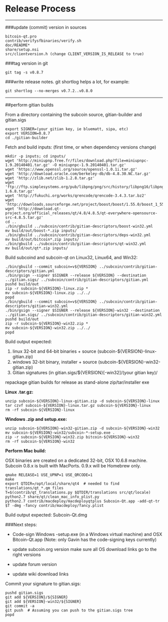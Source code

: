 Release Process
====================

* * *

###update (commit) version in sources


	bitcoin-qt.pro
	contrib/verifysfbinaries/verify.sh
	doc/README*
	share/setup.nsi
	src/clientversion.h (change CLIENT_VERSION_IS_RELEASE to true)

###tag version in git

	git tag -s v0.8.7

###write release notes. git shortlog helps a lot, for example:

	git shortlog --no-merges v0.7.2..v0.8.0

* * *

##perform gitian builds

 From a directory containing the subcoin source, gitian-builder and gitian.sigs
  
	export SIGNER=(your gitian key, ie bluematt, sipa, etc)
	export VERSION=0.8.7
	cd ./gitian-builder

 Fetch and build inputs: (first time, or when dependency versions change)

	mkdir -p inputs; cd inputs/
	wget 'http://miniupnp.free.fr/files/download.php?file=miniupnpc-1.9.20140401.tar.gz' -O miniupnpc-1.9.20140401.tar.gz'
	wget 'https://www.openssl.org/source/openssl-1.0.1i.tar.gz'
	wget 'http://download.oracle.com/berkeley-db/db-4.8.30.NC.tar.gz'
	wget 'http://zlib.net/zlib-1.2.8.tar.gz'
	wget 'ftp://ftp.simplesystems.org/pub/libpng/png/src/history/libpng16/libpng-1.6.8.tar.gz'
	wget 'http://fukuchi.org/works/qrencode/qrencode-3.4.3.tar.bz2'
	wget 'http://downloads.sourceforge.net/project/boost/boost/1.55.0/boost_1_55_0.tar.bz2'
	wget 'http://download.qt-project.org/official_releases/qt/4.8/4.8.5/qt-everywhere-opensource-src-4.8.5.tar.gz'
	cd ..
	./bin/gbuild ../subcoin/contrib/gitian-descriptors/boost-win32.yml
	mv build/out/boost-*.zip inputs/
	./bin/gbuild ../subcoin/contrib/gitian-descriptors/deps-win32.yml
	mv build/out/bitcoin*.zip inputs/
	./bin/gbuild ../subcoin/contrib/gitian-descriptors/qt-win32.yml
	mv build/out/qt*.zip inputs/

 Build subcoind and subcoin-qt on Linux32, Linux64, and Win32:
  
	./bin/gbuild --commit subcoin=v${VERSION} ../subcoin/contrib/gitian-descriptors/gitian.yml
	./bin/gsign --signer $SIGNER --release ${VERSION} --destination ../gitian.sigs/ ../subcoin/contrib/gitian-descriptors/gitian.yml
	pushd build/out
	zip -r subcoin-${VERSION}-linux.zip *
	mv subcoin-${VERSION}-linux.zip ../../
	popd
	./bin/gbuild --commit subcoin=v${VERSION} ../subcoin/contrib/gitian-descriptors/gitian-win32.yml
	./bin/gsign --signer $SIGNER --release ${VERSION}-win32 --destination ../gitian.sigs/ ../subcoin/contrib/gitian-descriptors/gitian-win32.yml
	pushd build/out
	zip -r subcoin-${VERSION}-win32.zip *
	mv subcoin-${VERSION}-win32.zip ../../
	popd

  Build output expected:

  1. linux 32-bit and 64-bit binaries + source (subcoin-${VERSION}-linux-gitian.zip)
  2. windows 32-bit binary, installer + source (subcoin-${VERSION}-win32-gitian.zip)
  3. Gitian signatures (in gitian.sigs/${VERSION}[-win32]/(your gitian key)/

repackage gitian builds for release as stand-alone zip/tar/installer exe

**Linux .tar.gz:**

	unzip subcoin-${VERSION}-linux-gitian.zip -d subcoin-${VERSION}-linux
	tar czvf subcoin-${VERSION}-linux.tar.gz subcoin-${VERSION}-linux
	rm -rf subcoin-${VERSION}-linux

**Windows .zip and setup.exe:**

	unzip subcoin-${VERSION}-win32-gitian.zip -d subcoin-${VERSION}-win32
	mv subcoin-${VERSION}-win32/subcoin-*-setup.exe .
	zip -r subcoin-${VERSION}-win32.zip bitcoin-${VERSION}-win32
	rm -rf subcoin-${VERSION}-win32

**Perform Mac build:**

  OSX binaries are created on a dedicated 32-bit, OSX 10.6.8 machine.
  Subcoin 0.8.x is built with MacPorts.  0.9.x will be Homebrew only.

	qmake RELEASE=1 USE_UPNP=1 USE_QRCODE=1
	make
	export QTDIR=/opt/local/share/qt4  # needed to find translations/qt_*.qm files
	T=$(contrib/qt_translations.py $QTDIR/translations src/qt/locale)
	python2.7 share/qt/clean_mac_info_plist.py
	python2.7 contrib/macdeploy/macdeployqtplus Subcoin-Qt.app -add-qt-tr $T -dmg -fancy contrib/macdeploy/fancy.plist

 Build output expected: Subcoin-Qt.dmg

###Next steps:

* Code-sign Windows -setup.exe (in a Windows virtual machine) and
  OSX Bitcoin-Qt.app (Note: only Gavin has the code-signing keys currently)

* update subcoin.org version
  make sure all OS download links go to the right versions

* update forum version

* update wiki download links

Commit your signature to gitian.sigs:

	pushd gitian.sigs
	git add ${VERSION}/${SIGNER}
	git add ${VERSION}-win32/${SIGNER}
	git commit -a
	git push  # Assuming you can push to the gitian.sigs tree
	popd

